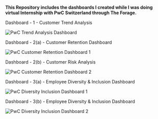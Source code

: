 **This Repository includes the dashboards I created while I was doing virtual Internship with PwC Switzerland through The Forage.**

Dashboard - 1 - Customer Trend Analysis

![PwC Trend Analysis Dashboard](https://github.com/SanjaysAnalysis/PwC_Power_BI/assets/150272382/d9bf7742-58a3-4c33-8ad3-e3210b886f0d)

Dashboard - 2(a) - Customer Retention Dashboard

![PwC Customer Retention Dashboard 1](https://github.com/SanjaysAnalysis/PwC_Power_BI/assets/150272382/eedbde1e-76aa-48cb-bcaf-87429525bd30)

Dashboard - 2(b) - Customer Risk Analysis

![PwC Customer Retention Dashboard 2](https://github.com/SanjaysAnalysis/PwC_Power_BI/assets/150272382/499cb56f-bf26-49bc-bdc1-be6a610f3703)

Dashboard - 3(a) - Employee Diversity & Inclusion Dashboard

![PwC Diversity   Inclusion Dashboard 1](https://github.com/SanjaysAnalysis/PwC_Power_BI/assets/150272382/79f19526-fd13-482a-8a3c-0abfdf04d9c1)

Dashboard - 3(b) - Employee Diversity & Inclusion Dashboard

![PwC Diversity   Inclusion Dashboard 2](https://github.com/SanjaysAnalysis/PwC_Power_BI/assets/150272382/ece59eed-2350-4650-b4b2-b6d79b594f77)
